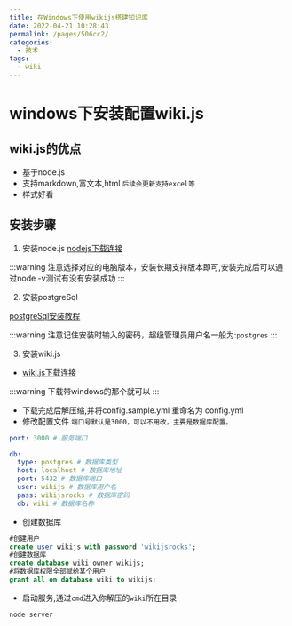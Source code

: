 ```yaml
---
title: 在Windows下使用wikijs搭建知识库
date: 2022-04-21 10:28:43
permalink: /pages/506cc2/
categories:
  - 技术
tags:
  - wiki
---
```


# windows下安装配置wiki.js

## wiki.js的优点
* 基于node.js
* 支持markdown,富文本,html `后续会更新支持excel等`
* 样式好看

## 安装步骤

1. 安装node.js
[nodejs下载连接](http://nodejs.cn/download/)

:::warning
注意选择对应的电脑版本，安装长期支持版本即可,安装完成后可以通过node -v测试有没有安装成功
:::

2. 安装postgreSql

[postgreSql安装教程](https://blog.csdn.net/tangzongwu/article/details/122033968)

:::warning
 注意记住安装时输入的密码，超级管理员用户名一般为:`postgres`
:::

3. 安装wiki.js

- [wiki.js下载连接](https://github.com/Requarks/wiki/releases)

:::warning
下载带windows的那个就可以
:::

- 下载完成后解压缩,并将config.sample.yml 重命名为 config.yml
- 修改配置文件 `端口号默认是3000，可以不用改，主要是数据库配置。`
```yml
port: 3000 # 服务端口

db:
  type: postgres # 数据库类型
  host: localhost # 数据库地址
  port: 5432 # 数据库端口
  user: wikijs # 数据库用户名
  pass: wikijsrocks # 数据库密码
  db: wiki # 数据库名称
```
- 创建数据库
```sql
#创建用户
create user wikijs with password 'wikijsrocks';
#创建数据库
create database wiki owner wikijs;
#将数据库权限全部赋给某个用户
grant all on database wiki to wikijs;
```
- 启动服务,通过`cmd`进入你解压的`wiki`所在目录
```shell
node server
```